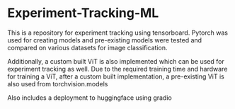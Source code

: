 # Experiment-Tracking-ML
This is a repository for experiment tracking using tensorboard. Pytorch was used for creating models and pre-existing models were tested and compared on various datasets for image classification.

Additionally, a custom built ViT is also implemented which can be used for experiment tracking as well. Due to the required training time and hardware for training a ViT, after a custom built implementation, a pre-existing ViT is also used from torchvision.models

Also includes a deployment to huggingface using gradio